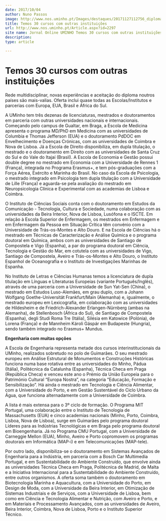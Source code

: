 ```yaml
---
date: 2017/10/04
author: Nuno Passos
image: http://www.nos.uminho.pt/Images/destaques/20171127112756_diploma.jpg
title: Temos 30 cursos com outras instituições
url: http://www.nos.uminho.pt/Article.aspx?id=2297
site name: Jornal Online UMINHO Temos 30 cursos com outras instituições
description: 
type: article

---
```

# Temos 30 cursos com outras instituições




Rede multidisciplinar, novas experiências e aceitação do diploma noutros países são mais-valias. Oferta inclui quase todas as Escolas/Institutos e parcerias com Europa, EUA, Brasil e África do Sul.

A UMinho tem três dezenas de licenciaturas, mestrados e doutoramentos em parceria com outras universidades nacionais e internacionais. Começando pelo campus de Gualtar, em Braga, a Escola de Medicina apresenta o programa MD/PhD em Medicina com as universidades de Columbia e Thomas Jefferson (EUA) e o doutoramento PdDOC em Envelhecimento e Doenças Crónicas, com as universidades de Coimbra e Nova de Lisboa. Já a Escola de Direito disponibiliza, em dupla titulação, o mestrado e o doutoramento em Direito com as universidades de Santa Cruz do Sul e do Vale do Itajaí (Brasil). A Escola de Economia e Gestão possui double degree no mestrado em Economia com a Universidade de Rennes 1 (França), integrada no Programa Erasmus+, e tem pós-graduações com a Força Aérea, Exército e Marinha do Brasil. No caso da Escola de Psicologia, o mestrado integrado em Psicologia tem dupla titulação com a Universidade de Lille (França) e aguarda-se pela avaliação do mestrado em Neuropsicologia Clínica e Experimental com as academias de Lisboa e Coimbra.

O Instituto de Ciências Sociais conta com o doutoramento em Estudos da Comunicação - Tecnologia, Cultura e Sociedade, numa colaboração com as universidades da Beira Interior, Nova de Lisboa, Lusófona e o ISCTE. Em relação à Escola Superior de Enfermagem, os mestrados em Enfermagem e em Enfermagem da Pessoa em Situação Crítica têm convénio com a Universidade de Trás-os-Montes e Alto Douro. E na Escola de Ciências há o mestrado em Técnicas de Caracterização e Análise Química e o programa doutoral em Química, ambos com as universidades de Santiago de Compostela e Vigo (Espanha), a par do programa doutoral em Ciência, Tecnologia e Gestão do Mar, em cotutela com as universidades de Vigo, Santiago de Compostela, Aveiro e Trás-os-Montes e Alto Douro, o Instituto Espanhol de Oceanografia e o Instituto de Investigações Marinhas de Espanha.

No Instituto de Letras e Ciências Humanas temos a licenciatura de dupla titulação em Línguas e Literaturas Europeias (variante Português/Inglês), através de uma parceria com a Universidade de Sun Yat-Sen (China), o mestrado em Estudos Luso-Alemães, em grau duplo, com a Johann Wolfgang Goethe-Universität Frankfurt/Main (Alemanha) e, igualmente, o mestrado europeu em Lexicografia, em colaboração com as universidades de Hildesheim e de Friedrich-Alexander Erlangen-Nürnberg (ambas na Alemanha), de Stellenbosch (África do Sul), de Santiago de Compostela (Espanha), degli Studi Roma Tre (Itália), Silésia em Katowice (Polónia), de Lorena (França) e de Mannheim Károli Gáspár em Budapeste (Hungria), sendo também integrado no Erasmus+ Mundus.


**Engenharia com muitas opções** 

A Escola de Engenharia representa metade dos cursos interinstitucionais da UMinho, realizados sobretudo no polo de Guimarães. O seu mestrado europeu em Análise Estrutural de Monumentos e Construções Históricas funciona numa base rotativa entre as universidades do Minho, Pádua (Itália), Politécnica da Catalunha (Espanha), Técnica Checa em Praga (República Checa) e venceu este ano o Prémio da União Europeia para o Património Cultural “Europa Nostra”, na categoria “Educação, Formação e Sensibilização”. Há ainda o mestrado em Tecnologia e Ciência Alimentar, com a Universidade do Porto, e em Gestão Sustentável do Ciclo Urbano da Água, que funciona alternadamente com a Universidade de Coimbra.

A lista é mais extensa para o 3º ciclo de formação. O Programa MIT Portugal, uma colaboração entre o Instituto de Tecnologia de Massachusetts (EUA) e cinco academias nacionais (Minho, Porto, Coimbra, Lisboa, Nova de Lisboa), surge em Guimarães pelo programa doutoral Líderes para as Indústrias Tecnológicas e em Braga pelo programa doutoral em Bioengenharia. Já no Programa CMU Portugal, com a Universidade de Carneggie Mellon (EUA), Minho, Aveiro e Porto copromovem os programas doutorais em Informática (MAP-i) e em Telecomunicações (MAP-tele).

Por outro lado, disponibiliza-se o doutoramento em Sistemas Avançados de Engenharia para a Indústria, em parceria com a Bosch Car Multimedia Portugal, e em Sustentabilidade do Ambiente Construído, que envolve ainda as universidades Técnica Checa em Praga, Politécnica de Madrid, de Malta e a Iniciativa Internacional para a Sustentabilidade do Ambiente Construído, entre outros organismos. A oferta soma também o doutoramento em Biotecnologia Marinha e Aquacultura, com a Universidade do Porto, em Design de Moda, com a Universidade da Beira Interior, em Otimização de Sistemas Industriais e de Serviços, com a Universidade de Lisboa, bem como em Ciência e Tecnologia Alimentar e Nutrição, com Aveiro e Porto, e em Materiais e Processamento Avançados, com as universidades de Aveiro, Beira Interior, Coimbra, Nova de Lisboa, Porto e o Instituto Superior Técnico.
